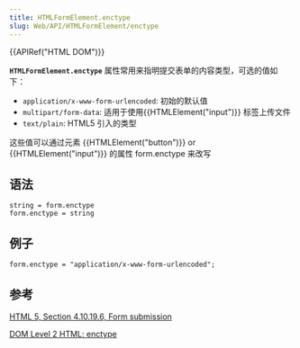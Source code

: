 ```yaml
---
title: HTMLFormElement.enctype
slug: Web/API/HTMLFormElement/enctype
---
```

{{APIRef("HTML DOM")}}

**`HTMLFormElement.enctype`** 属性常用来指明提交表单的内容类型，可选的值如下：

- `application/x-www-form-urlencoded`: 初始的默认值
- `multipart/form-data`: 适用于使用{{HTMLElement("input")}} 标签上传文件
- `text/plain`: HTML5 引入的类型

这些值可以通过元素 {{HTMLElement("button")}} or {{HTMLElement("input")}} 的属性 form.enctype 来改写

## 语法

```plain
string = form.enctype
form.enctype = string
```

## 例子

```plain
form.enctype = "application/x-www-form-urlencoded";
```

## 参考

[HTML 5, Section 4.10.19.6, Form submission](http://www.w3.org/TR/html5/forms.html#attr-fs-enctype)

[DOM Level 2 HTML: enctype](http://www.w3.org/TR/DOM-Level-2-HTML/html.html#ID-84227810)
